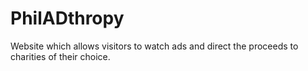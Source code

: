 # PhilADthropy
Website which allows visitors to watch ads and direct the proceeds to charities of their choice.
